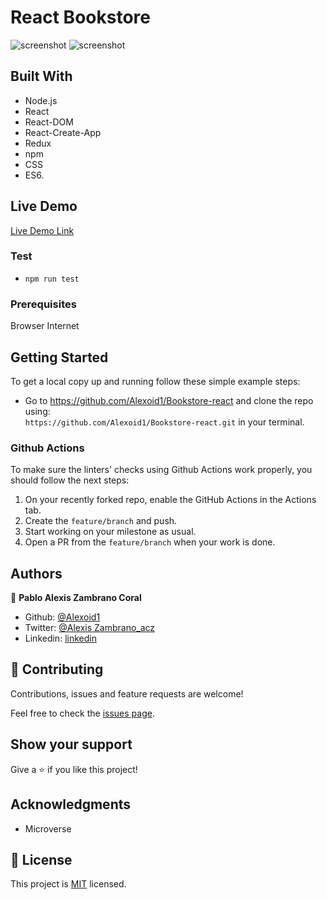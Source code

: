 # React Bookstore


![screenshot](./img/screen2.png)
![screenshot](./img/search.png)


## Built With

- Node.js
- React
- React-DOM
- React-Create-App
- Redux
- npm
- CSS
- ES6.

## Live Demo
[Live Demo Link](https://react-bookstorre.herokuapp.com)

### Test
- `npm run test`

### Prerequisites

Browser
Internet

## Getting Started

To get a local copy up and running follow these simple example steps:

- Go to https://github.com/Alexoid1/Bookstore-react and clone the repo using: <br>
`https://github.com/Alexoid1/Bookstore-react.git` in your terminal.

### Github Actions

To make sure the linters' checks using Github Actions work properly, you should follow the next steps:

1. On your recently forked repo, enable the GitHub Actions in the Actions tab.
2. Create the `feature/branch` and push.
3. Start working on your milestone as usual.
4. Open a PR from the `feature/branch` when your work is done.


## Authors

👤 **Pablo Alexis Zambrano Coral**
- Github: [@Alexoid1](https://github.com/Alexoid1)
- Twitter: [@Alexis Zambrano_acz](https://twitter.com/pablo_acz)
- Linkedin: [linkedin](https://www.linkedin.com/in/pablo-alexis-zambrano-coral-7a614a189/)

## 🤝 Contributing

Contributions, issues and feature requests are welcome!

Feel free to check the [issues page](https://github.com/Alexoid1/Bookstore-react/issues).

## Show your support

Give a ⭐️ if you like this project!

## Acknowledgments

- Microverse

## 📝 License

This project is [MIT]() licensed.
